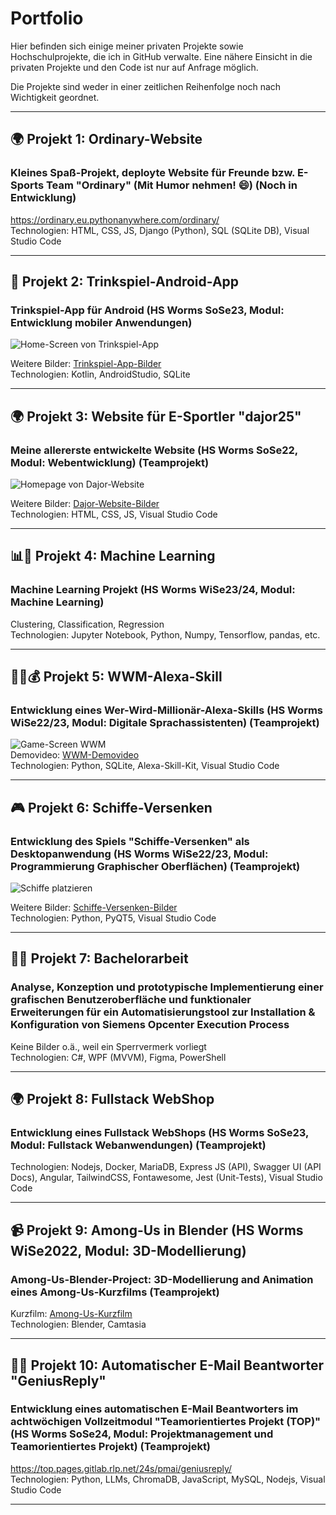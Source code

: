# Portfolio
Hier befinden sich einige meiner privaten Projekte sowie Hochschulprojekte, die ich in GitHub verwalte. Eine nähere Einsicht in die privaten Projekte und den Code ist nur auf Anfrage möglich.

Die Projekte sind weder in einer zeitlichen Reihenfolge noch nach Wichtigkeit geordnet.

  
---

  
## 🌍 Projekt 1: Ordinary-Website
### Kleines Spaß-Projekt, deployte Website für Freunde bzw. E-Sports Team "Ordinary" (Mit Humor nehmen! 😄) (Noch in Entwicklung)  

https://ordinary.eu.pythonanywhere.com/ordinary/  
Technologien: HTML, CSS, JS, Django (Python), SQL (SQLite DB), Visual Studio Code

  
---

  

## 🍻 Projekt 2: Trinkspiel-Android-App
### Trinkspiel-App für Android (HS Worms SoSe23, Modul: Entwicklung mobiler Anwendungen)
  
![Home-Screen von Trinkspiel-App](media/Trinkspiel-App/home_screen.png)  
  
Weitere Bilder: [Trinkspiel-App-Bilder](media/Trinkspiel-App/)  
Technologien: Kotlin, AndroidStudio, SQLite

---

  

## 🌍 Projekt 3: Website für E-Sportler "dajor25"
### Meine allererste entwickelte Website (HS Worms SoSe22, Modul: Webentwicklung) (Teamprojekt)  

![Homepage von Dajor-Website](media/Dajor-Website/homepage.png)  

Weitere Bilder: [Dajor-Website-Bilder](media/Dajor-Website/)  
Technologien: HTML, CSS, JS, Visual Studio Code  

  
---

  

## 📊🤖 Projekt 4: Machine Learning
### Machine Learning Projekt (HS Worms WiSe23/24, Modul: Machine Learning)  

Clustering, Classification, Regression  
Technologien: Jupyter Notebook, Python, Numpy, Tensorflow, pandas, etc.

  
---

  

## 🤖🎤💰 Projekt 5: WWM-Alexa-Skill
### Entwicklung eines Wer-Wird-Millionär-Alexa-Skills (HS Worms WiSe22/23, Modul: Digitale Sprachassistenten) (Teamprojekt)
  
![Game-Screen WWM](media/Alexa-Skill/game_screen_500€_frage.png/)  
Demovideo: [WWM-Demovideo](media/Alexa-Skill/Skill%20Showcase%20WWM.mp4)  
Technologien: Python, SQLite, Alexa-Skill-Kit, Visual Studio Code

  
---

  

## 🎮 Projekt 6: Schiffe-Versenken 
### Entwicklung des Spiels "Schiffe-Versenken" als Desktopanwendung (HS Worms WiSe22/23, Modul: Programmierung Graphischer Oberflächen) (Teamprojekt)

![Schiffe platzieren](media/Schiffe-Versenken/place_ships_on_board.png/)  

Weitere Bilder: [Schiffe-Versenken-Bilder](media/Schiffe-Versenken/)  
Technologien: Python, PyQT5, Visual Studio Code

  
---

  

## ✍🏻 Projekt 7: Bachelorarbeit  
### Analyse, Konzeption und prototypische Implementierung einer grafischen Benutzeroberfläche und funktionaler Erweiterungen für ein Automatisierungstool zur Installation & Konfiguration von Siemens Opcenter Execution Process  

Keine Bilder o.ä., weil ein Sperrvermerk vorliegt  
Technologien: C#, WPF (MVVM), Figma, PowerShell

  
---

  

## 🌍 Projekt 8: Fullstack WebShop
### Entwicklung eines Fullstack WebShops (HS Worms SoSe23, Modul: Fullstack Webanwendungen) (Teamprojekt)
Technologien: Nodejs, Docker, MariaDB, Express JS (API), Swagger UI (API Docs), Angular, TailwindCSS, Fontawesome, Jest (Unit-Tests), Visual Studio Code

  
---

  

## 📹 Projekt 9: Among-Us in Blender (HS Worms WiSe2022, Modul: 3D-Modellierung)
### Among-Us-Blender-Project: 3D-Modellierung and Animation eines Among-Us-Kurzfilms (Teamprojekt)

Kurzfilm: [Among-Us-Kurzfilm](media/Among-Us/AmongUsIncidentFilm.mp4)  
Technologien: Blender, Camtasia  
  
---

  

## 🤖📧 Projekt 10: Automatischer E-Mail Beantworter "GeniusReply"
### Entwicklung eines automatischen E-Mail Beantworters im achtwöchigen Vollzeitmodul "Teamorientiertes Projekt (TOP)" (HS Worms SoSe24, Modul: Projektmanagement und Teamorientiertes Projekt) (Teamprojekt)  

https://top.pages.gitlab.rlp.net/24s/pmai/geniusreply/  
Technologien: Python, LLMs, ChromaDB, JavaScript, MySQL, Nodejs, Visual Studio Code

  
---

